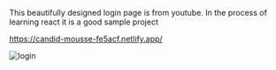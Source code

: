 This beautifully designed login page is from youtube. In the process of learning react it is a good sample project

https://candid-mousse-fe5acf.netlify.app/

![login](https://user-images.githubusercontent.com/114237174/219698267-0731861e-e1ea-4aa0-a74c-a284b4a17035.png)

